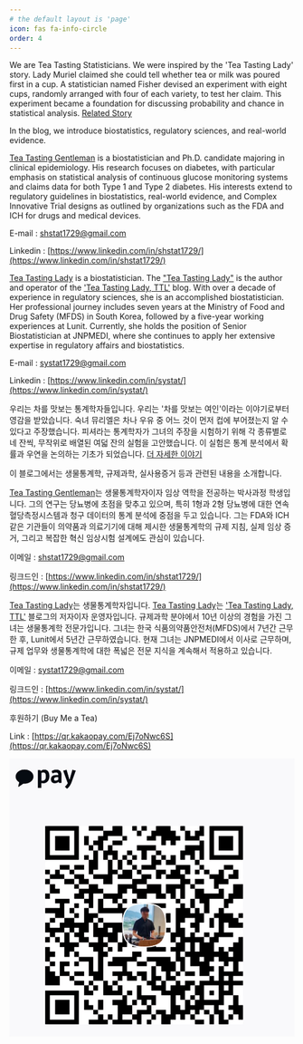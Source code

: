 ```yaml
---
# the default layout is 'page'
icon: fas fa-info-circle
order: 4
---
```


We are Tea Tasting Statisticians. We were inspired by the 'Tea Tasting Lady' story. Lady Muriel claimed she could tell whether tea or milk was poured first in a cup. A statistician named Fisher devised an experiment with eight cups, randomly arranged with four of each variety, to test her claim. This experiment became a foundation for discussing probability and chance in statistical analysis. [Related Story](https://www.datachef.co.kr/post_ttl_stat/?q=YToxOntzOjEyOiJrZXl3b3JkX3R5cGUiO3M6MzoiYWxsIjt9&bmode=view&idx=9495139&t=board)

In the blog, we introduce biostatistics, regulatory sciences, and real-world evidence.

[Tea Tasting Gentleman](https://www.linkedin.com/in/shstat1729/) is a biostatistician and Ph.D. candidate majoring in clinical epidemiology. His research focuses on diabetes, with particular emphasis on statistical analysis of continuous glucose monitoring systems and claims data for both Type 1 and Type 2 diabetes. His interests extend to regulatory guidelines in biostatistics, real-world evidence, and Complex Innovative Trial designs as outlined by organizations such as the FDA and ICH for drugs and medical devices.

E-mail : shstat1729@gmail.com

Linkedin : [https://www.linkedin.com/in/shstat1729/](https://www.linkedin.com/in/shstat1729/)

[Tea Tasting Lady](https://www.linkedin.com/in/systat/) is a biostatistician. The ["Tea Tasting Lady"](https://www.linkedin.com/in/systat/) is the author and operator of the ['Tea Tasting Lady, TTL'](https://www.datachef.co.kr/post_ttl_stat) blog. With over a decade of experience in regulatory sciences, she is an accomplished biostatistician. Her professional journey includes seven years at the Ministry of Food and Drug Safety (MFDS) in South Korea, followed by a five-year working experiences at Lunit. Currently, she holds the position of Senior Biostatistician at JNPMEDI, where she continues to apply her extensive expertise in regulatory affairs and biostatistics.

E-mail : systat1729@gmail.com

Linkedin : [https://www.linkedin.com/in/systat/](https://www.linkedin.com/in/systat/)

우리는 차를 맛보는 통계학자들입니다. 우리는 '차를 맛보는 여인'이라는 이야기로부터 영감을 받았습니다. 숙녀 뮤리엘은 차나 우유 중 어느 것이 먼저 컵에 부어졌는지 알 수 있다고 주장했습니다. 피셔라는 통계학자가 그녀의 주장을 시험하기 위해 각 종류별로 네 잔씩, 무작위로 배열된 여덟 잔의 실험을 고안했습니다. 이 실험은 통계 분석에서 확률과 우연을 논의하는 기초가 되었습니다. [더 자세한 이야기](https://www.datachef.co.kr/post_ttl_stat/?q=YToxOntzOjEyOiJrZXl3b3JkX3R5cGUiO3M6MzoiYWxsIjt9&bmode=view&idx=9495139&t=board)

이 블로그에서는 생물통계학, 규제과학, 실사용증거 등과 관련된 내용을 소개합니다.

[Tea Tasting Gentleman](https://www.linkedin.com/in/shstat1729/)는 생물통계학자이자 임상 역학을 전공하는 박사과정 학생입니다. 그의 연구는 당뇨병에 초점을 맞추고 있으며, 특히 1형과 2형 당뇨병에 대한 연속혈당측정시스템과 청구 데이터의 통계 분석에 중점을 두고 있습니다. 그는 FDA와 ICH 같은 기관들이 의약품과 의료기기에 대해 제시한 생물통계학의 규제 지침, 실제 임상 증거, 그리고 복잡한 혁신 임상시험 설계에도 관심이 있습니다.

이메일 : shstat1729@gmail.com

링크드인 : [https://www.linkedin.com/in/shstat1729/](https://www.linkedin.com/in/shstat1729/)

[Tea Tasting Lady](https://www.linkedin.com/in/systat/)는 생물통계학자입니다. [Tea Tasting Lady](https://www.linkedin.com/in/systat/)는 ['Tea Tasting Lady, TTL'](https://www.datachef.co.kr/post_ttl_stat) 블로그의 저자이자 운영자입니다. 규제과학 분야에서 10년 이상의 경험을 가진 그녀는 생물통계학 전문가입니다. 그녀는 한국 식품의약품안전처(MFDS)에서 7년간 근무한 후, Lunit에서 5년간 근무하였습니다. 현재 그녀는 JNPMEDI에서 이사로 근무하며, 규제 업무와 생물통계학에 대한 폭넓은 전문 지식을 계속해서 적용하고 있습니다.

이메일 : systat1729@gmail.com

링크드인 : [https://www.linkedin.com/in/systat/](https://www.linkedin.com/in/systat/)

후원하기 (Buy Me a Tea)

Link : [https://qr.kakaopay.com/Ej7oNwc6S](https://qr.kakaopay.com/Ej7oNwc6S)

![Buy Me a Tea](/img/QR_code_buy_me_a_tea.jpeg)